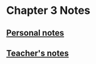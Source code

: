# **Chapter 3 Notes**

## [**Personal notes**](/MATH18/CH3/CH3notes/personal)
## [**Teacher's notes**](/MATH18/CH3/CH3notes/teacher)